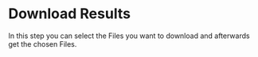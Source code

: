 # Download Results

In this step you can select the Files you want to download and afterwards get the chosen Files.